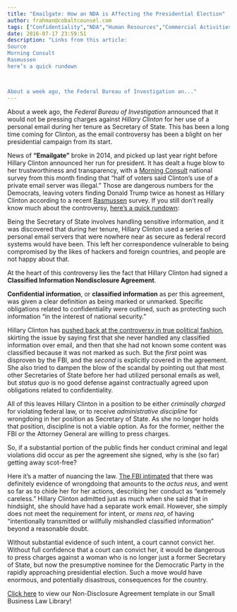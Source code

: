 ```yaml
---
title: "Emailgate: How an NDA is Affecting the Presidential Election"
author: frahman@cobaltcounsel.com
tags: ["Confidentiality","NDA","Human Resources","Commercial Activities","Confidentiality Agreement","Current Events","frahman"]
date: 2016-07-17 23:59:51
description: "Links from this article:
Source
Morning Consult
Rasmussen
here’s a quick rundown



About a week ago, the Federal Bureau of Investigation an..."
---
```


 



About a week ago, the *Federal Bureau of Investigation* announced that it would not be pressing charges against *Hillary Clinton* for her use of a personal email during her tenure as Secretary of State. This has been a long time coming for Clinton, as the email controversy has been a blight on her presidential campaign from its start.

 

News of **“Emailgate”** broke in 2014, and picked up last year right before Hillary Clinton announced her run for president. It has dealt a huge blow to her trustworthiness and transparency, with a [Morning Consult](https://morningconsult.com/2016/06/01/hillary-clinton-emails-poll-results/) national survey from this month finding that “half of voters said Clinton’s use of a private email server was illegal.” Those are dangerous numbers for the Democrats, leaving voters finding Donald Trump twice as honest as Hillary Clinton according to a recent [Rasmussen](http://www.rasmussenreports.com/public_content/politics/elections/election_2016/how_do_voters_weigh_clinton_s_honesty_vs_trump_s) survey. If you still don’t really know much about the controversy, [here’s a quick rundown](http://www.refinery29.com/2016/07/115832/what-is-hillary-clinton-email-scandal):

Being the Secretary of State involves handling sensitive information, and it was discovered that during her tenure, Hillary Clinton used a series of personal email servers that were nowhere near as secure as federal record systems would have been. This left her correspondence vulnerable to being compromised by the likes of hackers and foreign countries, and people are not happy about that.

At the heart of this controversy lies the fact that Hillary Clinton had signed a **Classified Information Nondisclosure Agreement**.

 



**Confidential information**, or **classified information** as per this agreement, was given a clear definition as being marked or unmarked. Specific obligations related to confidentiality were outlined, such as protecting such information “in the interest of national security.”

Hillary Clinton has [pushed back at the controversy in true political fashion](https://www.cleveland.com/darcy/2015/08/clinton_tries_deleting_email_c.html), skirting the issue by saying first that she never handled any classified information over email, and then that she had not known some content was classified because it was not marked as such. But the *first* point was disproven by the FBI, and the *second* is explicitly covered in the agreement. She also tried to dampen the blow of the scandal by pointing out that most other Secretaries of State before her had utilized personal emails as well, but *status quo* is no good defense against contractually agreed upon obligations related to confidentiality.

All of this leaves Hillary Clinton in a position to be either *criminally charged* for violating federal law, or to receive *administrative discipline* for wrongdoing in her position as Secretary of State. As she no longer holds that position, discipline is not a viable option. As for the former, neither the FBI or the Attorney General are willing to press charges.

So, if a substantial portion of the public finds her conduct criminal and legal violations did occur as per the agreement she signed, why is she (so far) getting away scot-free?

Here it’s a matter of nuancing the law. [The FBI intimated](https://www.fbi.gov/news/pressrel/press-releases/statement-by-fbi-director-james-b.-comey-on-the-investigation-of-secretary-hillary-clintons-use-of-a-personal-e-mail-system) that there was definitely evidence of wrongdoing that amounts to the *actus reus*, and went so far as to chide her for her actions, describing her conduct as “extremely careless.” Hillary Clinton admitted just as much when she said that in hindsight, she should have had a separate work email. However, she simply does not meet the requirement for intent, or *mens rea*, of having “intentionally transmitted or willfully mishandled classified information” beyond a reasonable doubt.

Without substantial evidence of such intent, a court cannot convict her. Without full confidence that a court can convict her, it would be dangerous to press charges against a woman who is no longer just a former Secretary of State, but now the presumptive nominee for the Democratic Party in the rapidly approaching presidential election. Such a move would have enormous, and potentially disastrous, consequences for the country.

[Click here](https://www.clausehound.com/documents/) to view our Non-Disclosure Agreement template in our Small Business Law Library!

 
